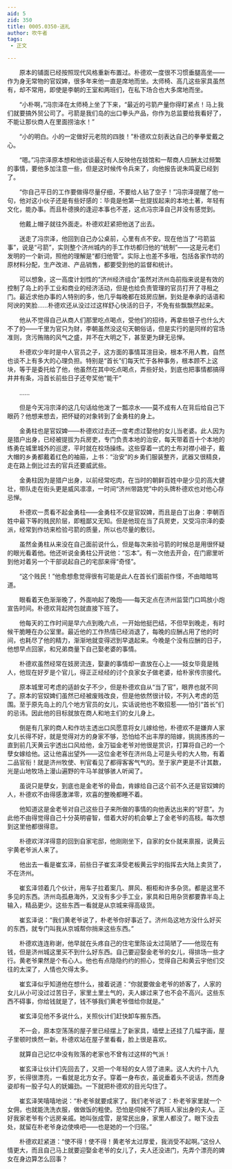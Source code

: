 ```yaml
---
aid: 5
zid: 350
title: 0005.0350-送礼
author: 吹牛者
tags: 
 - 正文

---
```




　　原本的铺面已经按照现代风格重新布置过。朴德欢一度很不习惯垂腿高坐——作为身无常物的官奴婢，很多年来他一直是席地而坐。太师椅、高几这些家具虽然有，却不常用，即使是李朝的王室和两班们，在私下场合也大多席地而坐。

　　“小朴啊，”冯宗泽在太师椅上坐了下来，“最近的弓箭产量你得盯紧点！马上我们就要搞外贸公司了。弓箭是我们岛的出口拳头产品，你作为总监要给我看好了，不能让那伙商人在里面捞油水！”

　　“小的明白。小的一定做好元老院的四肢！”朴德欢立刻表达自己的拳拳爱戴之心。

　　“嗯。”冯宗泽原本想和他谈谈最近有人反映他在妓馆和一帮商人应酬太过频繁的事情，要他多加注意一些，但是这时候传令兵来了，向他报告说朱鸣夏已经到了。

　　“你自己平日的工作要做得尽量仔细，不要给人钻了空子！”冯宗泽提醒了他一句，他对这小伙子还是有些好感的：毕竟是他第一批提拔起来的本地土著，年轻有文化，能办事。而且朴德换的逢迎本事也不差，这点冯宗泽自己并没有感觉到。

　　他戴上帽子就往外面走。朴德欢赶紧把他送了出去。

　　送走了冯宗泽，他回到自己办公桌前，心里有点不安。现在他当了“弓箭监事”，说是“弓箭”，实则整个济州城内的手工作坊都归他的“统制”——这是元老们发明的一个新词，照他的理解是“都归他管”。实际上也差不多哦，包括各家作坊的原材料分配，生产改进、产品销售，都要受到他的监督和统计。

　　可以想象，这一高度计划性的“济州经济组合”虽然对济州岛前指来说是有效的控制了岛上的手工业和商业的经济活动，但是也给负责管理的官员打开了寻租之门。最近求他办事的人特别的多，他几乎每晚都在妓房应酬，到处是奉承的话语和阿谀的笑脸……朴德欢还从没过过这样舒心快活的日子，不免有些飘飘然起来。

　　他从不觉得自己从商人们那里吃点喝点，受他们的招待，再拿些银子也什么大不了的——千里为官只为财，李朝虽然没这句天朝俗话，但是实行的是同样的官场准则，贪污贿赂的风气之盛，并不在大明之下，甚至更为肆无忌惮。

　　朴德欢少年时是中人官员之子，这方面的事情耳渲目染，根本不用人教，自然也谈不上有多大的心理负担。特别是“首长”们每天忙于各种事务，根本顾不上这块，等于是委托给了他，他虽然在其中吃点喝点，弄些好处，到底也把事情都搞得井井有条，冯首长前些日子还夸奖他“能干”

　　……

　　但是今天冯宗泽的这几句话给他泼了一瓢凉水——莫不成有人在背后给自己下眼药？他想来想去，把怀疑的对象转到了金勇柱的身上。

　　金勇柱也是官奴婢——朴德欢过去还一度考虑过娶他的女儿当老婆。此人因为是猎户出身，已经被提拔为兵房吏，专门负责本地的治安，每天带着百十个本地的练勇在城里城外的巡逻，平时就在校场操练。这些穿着一式的土布对襟小褂子，戴大帽的乡勇都戴着红色的袖箍，上书：“治安”的乡勇们服装整齐，武器又很精良，走在路上倒比过去的官兵还要威武些。

　　金勇柱因为是猎户出身，以前经常吃肉，在当时的朝鲜百姓中是少见的高大健壮，带队走在街头更是威风凛凛，一时间“济州带路党”中的头牌朴德欢也对他心存忌惮。

　　朴德欢一贯看不起金勇柱——金勇柱不仅是官奴婢，而且是白丁出身：李朝百姓中最下等的贱民阶层，即粗鄙又无知。但是他现在当了兵房吏，又受冯宗泽的委派，经常到作坊来检验弓箭的质量，所以也尽量的敷衍。

　　虽然金勇柱从来没在自己面前说什么，但是每次来验弓箭的时候总是用很怀疑的眼光看着他。他还听说金勇柱公开说他：“忘本”。有一次他去开会，在门廊里听到他对着另一个干部说起自己的宅邸来得“奇怪”。

　　“这个贱民！”他愈想愈觉得很有可能是此人在首长们面前作怪，不由暗暗骂道。

　　眼看着天色渐渐晚了，外面响起了晚炮——每天定点在济州监营门口鸣放小炮宣告时间。朴德欢背起挎包就直接下班了。

　　他每天的工作时间是早六点到晚六点，一开始他挺巴结，不但早到晚走，有时候干脆睡在办公室里。最近他的工作热情已经消退了，每晚的应酬占用了他的时间，也耗尽了他的精力，渐渐地就变得迟到早退起来。今晚是个没有应酬的日子，他想早点回家，和兄弟商量下自己娶老婆的事情。

　　朴德欢虽然经常在妓房流连，娶妻的事情却一直放在心上——妓女毕竟是贱人，他现在好歹是个官儿，得正正经经的讨个良家女子做老婆，给朴家传宗接代。

　　原本城里可考虑的适龄女子不少，但是朴德欢自从“当了官”，眼界也就不同了。原本的官奴婢们虽然已经被废贱改良，但是他依然很计较，不列入考虑的范围。至于原先岛上的几个地方官员的女儿，实话说他也不敢招惹——怕引“首长”们的忌讳。因此他的目标就放在商人和地主们的女儿身上。

　　倒是有几家的商人和作坊主透出口风愿意将女儿嫁给他，朴德欢不是嫌弃人家女儿长得不好，就是觉得对方的身家不够，恐怕给不出丰厚的陪嫁，挑挑拣拣的一直到前几天黄云宇透出口风给他，金万镒金老爷对他很是赏识，打算将自己的一个孽女嫁给他。这让他喜出望外——这位金老爷在济州岛上可是头号的大人物，有着二品官衔！就是济州牧使、判官看见了都得客客气气的。至于家产更是不计其数，光是山地牧场上漫山遍野的牛马羊就够骇人听闻了。

　　虽说只是孽女，到底也是金老爷的骨血，肯嫁给自己这个前不久还是官奴婢的人，朴德欢不由得感激涕零，欢喜的整晚都睡不着。

　　他知道这是金老爷对自己这些日子来所做的事情的向他表达出来的“好意”。为此他不由得觉得自己十分英明睿智，借着大好的机会攀上了金老爷的高枝。每次想到这里他都很得意。

　　朴德欢洋洋得意的回到自家宅邸，他刚刚坐下，自家的女仆就来禀报，说黄云宇黄老爷派人来了。

　　他出去一看是崔玄泽，前些日子崔玄泽受老板黄云宇的指挥去大陆上卖货了，不在济州。

　　崔玄泽领着几个伙计，用车子拉着案几、屏风、橱柜和许多杂货。都是这里不多见的东西。济州岛孤悬海外，又没有多少手工业，家具和日用杂货都要靠半岛上输入，精品更少。这些东西一看就是从京城来得高级货。

　　崔玄泽说：“我们黄老爷说了，朴老爷你好事近了。济州岛这地方没什么好买的东西，就专门叫我从京城帮你捎来这些东西。”

　　朴德欢连连称谢，他早就在头疼自己的住宅里陈设太过简陋了——他现在有钱，但是济州城这里买不到什么好东西。自己要迎娶金老爷的女儿，得排场一些才行。黄老爷果然是个有心人。他也有点隐隐约约的担心，觉得自己和黄云宇他们交往的太深了，人情也欠得太多。

　　崔玄泽似乎知道他在想什么，接着说道：“你就要做金老爷的娇客了，人家的女儿从小可没过过苦日子，家里土里土气的，夫人嫁过来了也不会不高兴。这些东西不碍事，你给钱就是了，钱不够我们黄老爷借给你就是。”

　　崔玄泽见他不多说什么，关照伙计们赶快卸车搬东西。

　　不一会，原本空荡荡的屋子里已经摆上了新家具，墙壁上还挂了几幅字画，屋子里顿时焕然一新。朴德欢站在屋子里看看，脸上很是喜欢。

　　就算自己记忆中没有败落的老家也不曾有过这样的气派！

　　崔玄泽让伙计们先回去了，又把一个年轻的女人领了进来。这人大约十八九岁，长得很漂亮，一看就是北方女子。穿着一身布衣，虽说垂着头不说话，然而身姿却有一股子勾人的妩媚劲。一下就把朴德欢的目光勾住了。

　　崔玄泽笑嘻嘻地说：“朴老爷就要成家了。我们老爷说了：朴老爷家里就一个女佣，也就能洗洗衣服，做做饭的粗使。恐怕是伺候不了两班人家出身的夫人。正好我家老爷有个远房亲戚。她叫张成雪，是常民出身，家里人都没了。眼下没去处，就留在朴老爷身边使唤吧——也是她的一个归宿。”

　　朴德欢赶紧道：“使不得！使不得！黄老爷太过厚爱，我消受不起啊。”这份人情更大，而且自己马上就要迎娶金老爷的女儿了，夫人还没进门，先弄个漂亮的婢女在身边算怎么回事？


